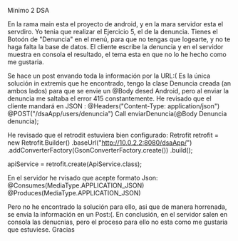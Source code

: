 Minimo 2 DSA

En la rama main esta el proyecto de android, y en la mara servidor esta el servdiro. 
Yo tenia que realizar el Ejercicio 5, el de la denuncia. 
Tienes el Botoón de "Denuncia" en el menú, para que no tengas que logearte, y no te haga falta la base de datos. 
El cliente escribe la denuncia y en el servidor muestra en consola el resultado, el tema esta en que no lo he hecho como me gustaria. 

Se hace un post envando toda la información por la URL:(
Es la única solución in extremis que he encontrado, tengo la clase Denuncia creada (an ambos lados) para que se envie un @Body desed Android, pero al enviar la denuncia me saltaba el error 415 constantemente. 
He revisado que el cliente mandará en JSON : 
@Headers("Content-Type: application/json")
    @POST("/dsaApp/users/denuncia")
    Call<String> enviarDenuncia(@Body Denuncia denuncia); 

He revisado que el retrodit estuviera bien configurado: 
Retrofit retrofit = new Retrofit.Builder()
                .baseUrl("http://10.0.2.2:8080/dsaApp/")
                .addConverterFactory(GsonConverterFactory.create())
                .build();

 apiService = retrofit.create(ApiService.class);

 En el servidor he rvisado que acepte formato Json: 
  @Consumes(MediaType.APPLICATION_JSON)
    @Produces(MediaType.APPLICATION_JSON)

Pero no he encontrado la solución para ello, asi que de manera horrenada, se envia la información en un Post:(.
En conclusión, en el servidor salen en consola las denucnias, pero el proceso para ello no esta como me gustaria que estuviese. 
Gracias
